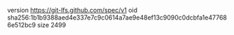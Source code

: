 version https://git-lfs.github.com/spec/v1
oid sha256:1b1b9388aed4e337e7c9c0614a7ae9e48ef13c9090c0dcbfa1e477686e512bc9
size 2499
